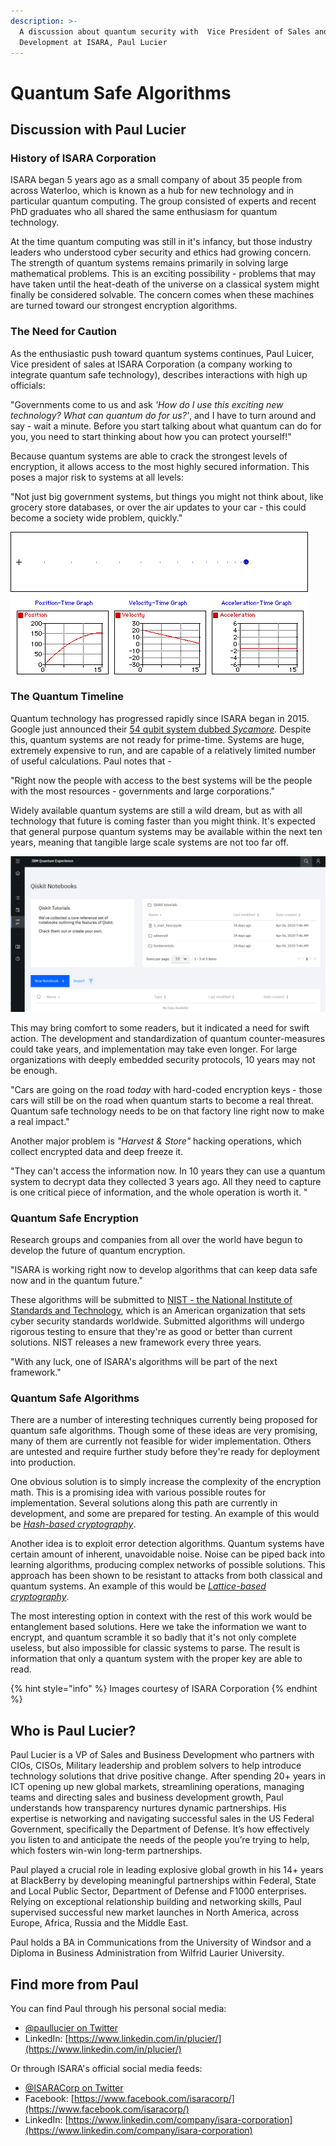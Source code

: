 ```yaml
---
description: >-
  A discussion about quantum security with  Vice President of Sales and Business
  Development at ISARA, Paul Lucier
---
```


# Quantum Safe Algorithms

## Discussion with Paul Lucier

### History of ISARA Corporation

ISARA began 5 years ago as a small company of about 35 people from across Waterloo, which is known as a hub for new technology and in particular quantum computing. The group consisted of experts and recent PhD graduates who all shared the same enthusiasm for quantum technology.

At the time quantum computing was still in it's infancy, but those industry leaders who understood cyber security and ethics had growing concern. The strength of quantum systems remains primarily in solving large mathematical problems. This is an exciting possibility - problems that may have taken until the heat-death of the universe on a classical system might finally be considered solvable. The concern comes when these machines are turned toward our strongest encryption algorithms.

### The Need for Caution

As the enthusiastic push toward quantum systems continues, Paul Luicer, Vice president of sales at ISARA Corporation \(a company working to integrate quantum safe technology\), describes interactions with high up officials:

"Governments come to us and ask _'How do I use this exciting new technology? What can quantum do for us?'_, and I have to turn around and say - wait a minute. Before you start talking about what quantum can do for you, you need to start thinking about how you can protect yourself!" 

Because quantum systems are able to crack the strongest levels of encryption, it allows access to the most highly secured information. This poses a major risk to systems at all levels:

"Not just big government systems, but things you might not think about, like grocery store databases, or over the air updates to your car - this could become a society wide problem, quickly."

![A graphic showing sources of threat - quantum systems attack the foundation of security](.gitbook/assets/image%20%281%29.png)

### The Quantum Timeline

Quantum technology has progressed rapidly since ISARA began in 2015. Google just announced their [54 qubit system dubbed _Sycamore_](https://ai.googleblog.com/2019/10/quantum-supremacy-using-programmable.html)_._ Despite this, quantum systems are not ready for prime-time. Systems are huge, extremely expensive to run, and are capable of a relatively limited number of useful calculations. Paul notes that -

"Right now the people with access to the best systems will be the people with the most resources - governments and large corporations."

Widely available quantum systems are still a wild dream, but as with all technology that future is coming faster than you might think. It's expected that general purpose quantum systems may be available within the next ten years, meaning that tangible large scale systems are not too far off.

![A visual representation of the quantum timeline](.gitbook/assets/image%20%2815%29.png)

This may bring comfort to some readers, but it indicated a need for swift action. The development and standardization of quantum counter-measures could take years, and implementation may take even longer. For large organizations with deeply embedded security protocols, 10 years may not be enough.

"Cars are going on the road _today_ with hard-coded encryption keys - those cars will still be on the road when quantum starts to become a real threat. Quantum safe technology needs to be on that factory line right now to make a real impact."

Another major problem is _"Harvest & Store"_ hacking operations, which collect encrypted data and deep freeze it.

"They can't access the information now. In 10 years they can use a quantum system to decrypt data they collected 3 years ago. All they need to capture is one critical piece of information, and the whole operation is worth it. "

### Quantum Safe Encryption

Research groups and companies from all over the world have begun to develop the future of quantum encryption.

"ISARA is working right now to develop algorithms that can keep data safe now and in the quantum future."

These algorithms will be submitted to [NIST - the National Institute of Standards and Technology](https://www.nist.gov/), which is an American organization that sets cyber security standards worldwide. Submitted algorithms will undergo rigorous testing to ensure that they're as good or better than current solutions. NIST releases a new framework every three years.

"With any luck, one of ISARA's algorithms will be part of the next framework."

### Quantum Safe Algorithms

There are a number of interesting techniques currently being proposed for quantum safe algorithms. Though some of these ideas are very promising, many of them are currently not feasible for wider implementation. Others are untested and require further study before they're ready for deployment into production.

One obvious solution is to simply increase the complexity of the encryption math. This is a promising idea with various possible routes for implementation. Several solutions along this path are currently in development, and some are prepared for testing. An example of this would be [_Hash-based cryptography_](https://en.wikipedia.org/wiki/Hash-based_cryptography).

Another idea is to exploit error detection algorithms. Quantum systems have certain amount of inherent, unavoidable noise. Noise can be piped back into learning algorithms, producing complex networks of possible solutions. This approach has been shown to be resistant to attacks from both classical and quantum systems. An example of this would be [_Lattice-based cryptography_](https://en.wikipedia.org/wiki/Lattice-based_cryptography).

The most interesting option in context with the rest of this work would be entanglement based solutions. Here we take the information we want to encrypt, and quantum scramble it so badly that it's not only complete useless, but also impossible for classic systems to parse. The result is information that only a quantum system with the proper key are able to read.

{% hint style="info" %}
Images courtesy of ISARA Corporation
{% endhint %}

## Who is Paul Lucier?

Paul Lucier is a VP of Sales and Business Development who partners with CIOs, CISOs, Military leadership and problem solvers to help introduce technology solutions that drive positive change. After spending 20+ years in ICT opening up new global markets, streamlining operations, managing teams and directing sales and business development growth, Paul understands how transparency nurtures dynamic partnerships. His expertise is networking and navigating successful sales in the US Federal Government, specifically the Department of Defense. It’s how effectively you listen to and anticipate the needs of the people you’re trying to help, which fosters win-win long-term partnerships. 

Paul played a crucial role in leading explosive global growth in his 14+ years at BlackBerry by developing meaningful partnerships within Federal, State and Local Public Sector, Department of Defense and F1000 enterprises. Relying on exceptional relationship building and networking skills, Paul supervised successful new market launches in North America, across Europe, Africa, Russia and the Middle East. 

Paul holds a BA in Communications from the University of Windsor and a Diploma in Business Administration from Wilfrid Laurier University.

## Find more from Paul

You can find Paul through his personal social media:

* [@paullucier on Twitter](https://twitter.com/paullucier?lang=en)
* LinkedIn: [https://www.linkedin.com/in/plucier/](https://www.linkedin.com/in/plucier/)

Or through ISARA's official social media feeds:

* [@ISARACorp on Twitter](https://twitter.com/isaracorp?lang=en)
* Facebook: [https://www.facebook.com/isaracorp/](https://www.facebook.com/isaracorp/) 
* LinkedIn: [https://www.linkedin.com/company/isara-corporation](https://www.linkedin.com/company/isara-corporation)

